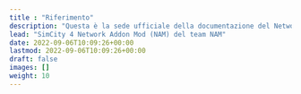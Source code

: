```yaml
---
title : "Riferimento"
description: "Questa è la sede ufficiale della documentazione del Network Addon Mod."
lead: "SimCity 4 Network Addon Mod (NAM) del team NAM"
date: 2022-09-06T10:09:26+00:00
lastmod: 2022-09-06T10:09:26+00:00
draft: false
images: []
weight: 10
---
```

